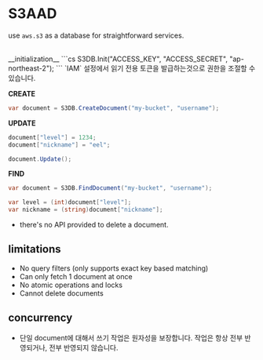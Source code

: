 S3AAD
====

use `aws.s3` as a database for straightforward services.

<br>
__initialization__
```cs
S3DB.Init("ACCESS_KEY", "ACCESS_SECRET", "ap-northeast-2");
```
`IAM` 설정에서 읽기 전용 토큰을 발급하는것으로 권한을 조절할 수 있습니다.

__CREATE__
```cs
var document = S3DB.CreateDocument("my-bucket", "username");
```

__UPDATE__
```cs
document["level"] = 1234;
document["nickname"] = "eel";

document.Update();
```

__FIND__
```cs
var document = S3DB.FindDocument("my-bucket", "username");

var level = (int)document["level"];
var nickname = (string)document["nickname"];
```

* there's no API provided to delete a document. 

limitations
----
* No query filters (only supports exact key based matching)
* Can only fetch 1 document at once
* No atomic operations and locks
* Cannot delete documents

concurrency
----
* 단일 document에 대해서 쓰기 작업은 원자성을 보장합니다. 작업은 항상 전부 반영되거나, 전부 반영되지 않습니다.
